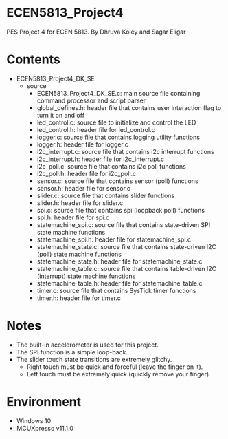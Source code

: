 # ECEN5813_Project4
PES Project 4 for ECEN 5813. By Dhruva Koley and Sagar Eligar

# Contents
- ECEN5813_Project4_DK_SE
  - source
	- ECEN5813_Project4_DK_SE.c: main source file containing command processor and script parser
	- global_defines.h: header file that contains user interaction flag to turn it on and off
	- led_control.c: source file to initialize and control the LED
	- led_control.h: header file for led_control.c
	- logger.c: source file that contains logging utility functions
	- logger.h: header file for logger.c
	- i2c_interrupt.c: source file that contains i2c interrupt functions
	- i2c_interrupt.h: header file for i2c_interrupt.c
	- i2c_poll.c: source file that contains i2c poll functions
	- i2c_poll.h: header file for i2c_poll.c
	- sensor.c: source file that contains sensor (poll) functions
	- sensor.h: header file for sensor.c
	- slider.c: source file that contains slider functions
	- slider.h: header file for slider.c
	- spi.c: source file that contains spi (loopback poll) functions
	- spi.h: header file for spi.c
	- statemachine_spi.c: source file that contains state-driven SPI state machine functions
	- statemachine_spi.h: header file for statemachine_spi.c
	- statemachine_state.c: source file that contains state-driven I2C (poll) state machine functions
	- statemachine_state.h: header file for statemachine_state.c
	- statemachine_table.c: source file that contains table-driven I2C (interrupt) state machine functions
	- statemachine_table.h: header file for statemachine_table.c
	- timer.c: source file that contains SysTick timer functions
	- timer.h: header file for timer.c

# Notes
- The built-in accelerometer is used for this project.
- The SPI function is a simple loop-back.
- The slider touch state transitions are extremely glitchy. 
	- Right touch must be quick and forceful (leave the finger on it). 
	- Left touch must be extremely quick (quickly remove your finger).

# Environment
 - Windows 10
 - MCUXpresso v11.1.0
